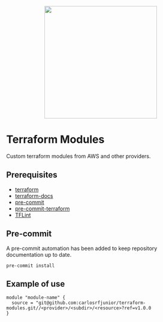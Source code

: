   <p align="center">
    <a href="https://github.com/carlosrfjunior/terraform-modules">
      <image src="https://avatars.githubusercontent.com/u/180111812?s=400&u=cda6d53ade890c5d47426504081e4fcb1167199d&v=4" style="width: 300px;">
    </a>
  </p>

# Terraform Modules

Custom terraform modules from AWS and other providers.

## Prerequisites

- [terraform](https://developer.hashicorp.com/terraform/install?product_intent=terraform)
- [terraform-docs](https://terraform-docs.io/user-guide/installation/)
- [pre-commit](https://pre-commit.com/#install)
- [pre-commit-terraform](https://github.com/antonbabenko/pre-commit-terraform?tab=readme-ov-file)
- [TFLint](https://github.com/terraform-linters/tflint)

## Pre-commit

A pre-commit automation has been added to keep repository documentation up to date.

```shell
pre-commit install
```

## Example of use

```hcl
module "module-name" {
  source = "git@github.com:carlosrfjunior/terraform-modules.git//<provider>/<subdir>/<resource>?ref=v1.0.0
}
```

